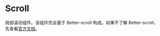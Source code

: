 # Scroll

局部滚动组件。该组件完全基于 Better-scroll 构成。如果不了解 Better-scroll，先查看[官方文档](http://ustbhuangyi.github.io/better-scroll/doc/zh-hans/#%E6%BB%9A%E5%8A%A8%E5%8E%9F%E7%90%86)。
